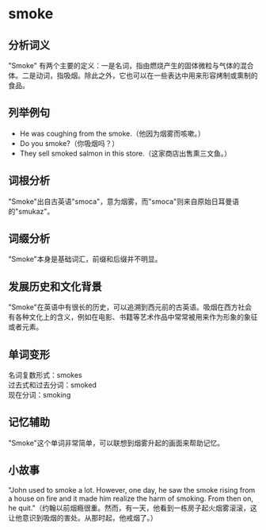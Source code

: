 # smoke

## 分析词义

  

"Smoke" 有两个主要的定义：一是名词，指由燃烧产生的固体微粒与气体的混合体。二是动词，指吸烟。除此之外，它也可以在一些表达中用来形容烤制或熏制的食品。

  

## 列举例句

  

*   He was coughing from the smoke.（他因为烟雾而咳嗽。）
*   Do you smoke?（你吸烟吗？）
*   They sell smoked salmon in this store.（这家商店出售熏三文鱼。）

  

## 词根分析

  

"Smoke"出自古英语"smoca"，意为烟雾，而"smoca"则来自原始日耳曼语的"smukaz"。

  

## 词缀分析

  

"Smoke"本身是基础词汇，前缀和后缀并不明显。

  

## 发展历史和文化背景

  

"Smoke"在英语中有很长的历史，可以追溯到西元前的古英语。吸烟在西方社会有各种文化上的含义，例如在电影、书籍等艺术作品中常常被用来作为形象的象征或者元素。

  

## 单词变形

  

名词复数形式：smokes  
过去式和过去分词：smoked  
现在分词：smoking

  

## 记忆辅助

  

"Smoke"这个单词非常简单，可以联想到烟雾升起的画面来帮助记忆。

  

## 小故事

  

"John used to smoke a lot. However, one day, he saw the smoke rising from a house on fire and it made him realize the harm of smoking. From then on, he quit."（约翰以前烟瘾很重。然而，有一天，他看到一栋房子起火烟雾滚滚，这让他意识到吸烟的害处。从那时起，他戒烟了。）
